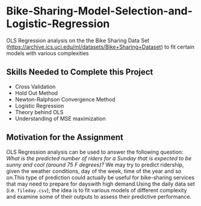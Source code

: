# Bike-Sharing-Model-Selection-and-Logistic-Regression
OLS Regression analysis on the the Bike Sharing Data Set (https://archive.ics.uci.edu/ml/datasets/Bike+Sharing+Dataset) to fit certain models with various complexities
## Skills Needed to Complete this Project
- Cross Validation
- Hold Out Method
- Newton-Ralphson Convergence Method
- Logistic Regression
- Theory behind OLS
- Understanding of MSE maximization 

## Motivation for the Assignment
OLS Regression analysis can be used to answer the following question:  *What is the predicted number of riders for a Sunday that is expected to be sunny and cool (around 75 F degrees)?*
We may try to predict ridership, given the weather conditions, day of the week, time of the year and so on.This type of prediction could actually be useful for bike-sharing services that may need to prepare for dayswith high demand.Using the daily data set (i.e. `fileday.csv`), the idea is to fit various models of different complexity and examine some of their outputs to assess their predictive performance.
